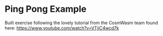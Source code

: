 # Ping Pong Example

Built exercise following the lovely tutorial from the CosmWasm team found here: https://www.youtube.com/watch?v=VTjiC4wcd7k
